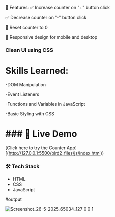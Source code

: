 🧩 Features:
✅ Increase counter on "+" button click

✅ Decrease counter on "-" button click

🔁 Reset counter to 0

📱 Responsive design for mobile and desktop

### Clean UI using CSS

# Skills Learned:
-DOM Manipulation

-Event Listeners

-Functions and Variables in JavaScript

-Basic Styling with CSS


# ### 🔗 Live Demo
[Click here to try the Counter App][(http://127.0.0.1:5500/bird2_files/js/index.html))

### 🛠️ Tech Stack
- HTML
- CSS
- JavaScript


#output

![Screenshot_26-5-2025_65034_127 0 0 1](https://github.com/user-attachments/assets/8d31f656-63fd-4cce-96cc-6bfb0e30c661)


